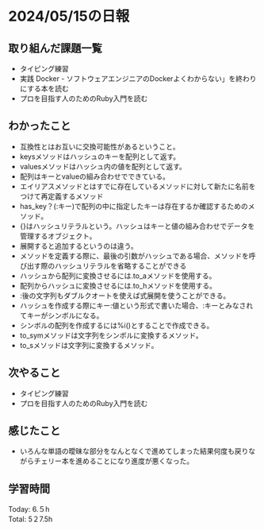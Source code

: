 # 2024/05/15の日報
## 取り組んだ課題一覧
* タイピング練習
*  実践 Docker - ソフトウェアエンジニアのDockerよくわからない」を終わりにする本を読む
*  プロを目指す人のためのRuby入門を読む
## わかったこと
*  互換性とはお互いに交換可能性があるということ。
*  keysメソッドはハッシュのキーを配列として返す。
*  valuesメソッドはハッシュ内の値を配列として返す。
  *  配列はキーとvalueの組み合わせでできている。
*  エイリアスメソッドとはすでに存在しているメソッドに対して新たに名前をつけて再定義するメソッド
*  has_key？(:キー)で配列の中に指定したキーは存在するか確認するためのメソッド。
*  {}はハッシュリテラルという。ハッシュはキーと値の組み合わせでデータを管理するオブジェクト。
*  展開すると追加するというのは違う。
*  メソッドを定義する際に、最後の引数がハッシュである場合、メソッドを呼び出す際のハッシュリテラルを省略することができる
*  ハッシュから配列に変換させるには.to_aメソッドを使用する。
*  配列からハッシュに変換させるには.to_hメソッドを使用する。
*  :後の文字列もダブルクオートを使えば式展開を使うことができる。
*  ハッシュを作成する際にキー:値という形式で書いた場合、:キーとみなされてキーがシンボルになる。
*  シンボルの配列を作成するには%i()とすることで作成できる。
*  to_symメソッドは文字列をシンボルに変換するメソッド。
*  to_sメソッドは文字列に変換するメソッド。
## 次やること
* タイピング練習
* プロを目指す人のためのRuby入門を読む
## 感じたこと
* いろんな単語の曖昧な部分をなんとなくで進めてしまった結果何度も戻りながらチェリー本を進めることになり進度が悪くなった。
## 学習時間
Today: 6.５h<br>
Total: 5２7.5h
